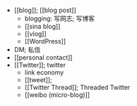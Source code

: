 - [[blog]]; [[blog post]]
    - blogging: 写网志; 写博客
    - [[sina blog]]
    - [[vlog]]
    - [[WordPress]]
- DM; 私信
- [[personal contact]]
- [[Twitter]]; twitter
    - link economy
    - [[tweet]];
    - [[Twitter Thread]]; Threaded Twitter
    - [[weibo (micro-blog)]]
